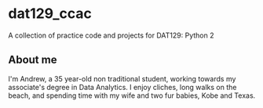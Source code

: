 # dat129_ccac
A collection of practice code and projects for DAT129: Python 2

## About me
I'm Andrew, a 35 year-old non traditional student, working towards my associate's degree in Data Analytics. I enjoy cliches, long walks on the beach, and spending time with my wife and two fur babies, Kobe and Texas. 
